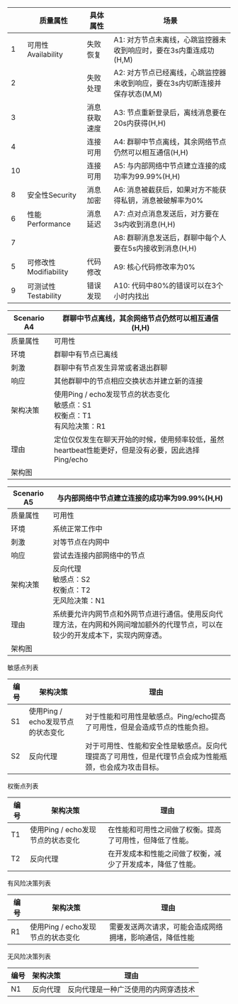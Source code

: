 |      | 质量属性              | 具体属性     | 场景                                                         |
| ---- | --------------------- | ------------ | ------------------------------------------------------------ |
| 1    | 可用性Availability    | 失败恢复     | A1: 对方节点未离线，心跳监控器未收到响应时，要在3s内重连成功(H,M) |
| 2    |                       | 失败处理     | A2: 对方节点已经离线，心跳监控器未收到响应，要在3s内切断连接并保存状态(M,M) |
| 3    |                       | 消息获取速度 | A3: 节点重新登录后，离线消息要在20s内获得(H,H)               |
| 4    |                       | 连接可用     | A4: 群聊中节点离线，其余网络节点仍然可以相互通信(H,H)        |
| 10   |                       | 连接可用     | A5: 与内部网络中节点建立连接的成功率为99.99%(H,H)            |
| 8    | 安全性Security        | 消息加密     | A6: 消息被截获后，如果对方不能获得私钥，消息被破解率为0%     |
| 6    | 性能Performance       | 消息延迟     | A7: 点对点消息发送后，对方要在3s内收到消息(H,H)              |
| 7    |                       |              | A8: 群聊消息发送后，群聊中每个人要在5s内接收到消息(H,H)      |
| 5    | 可修改性Modifiability | 代码修改     | A9: 核心代码修改率为0%                                       |
| 9    | 可测试性Testability   | 错误发现     | A10: 代码中80%的错误可以在3个小时内找出                      |

| Scenario A4 | 群聊中节点离线，其余网络节点仍然可以相互通信(H,H)            |
| ----------- | ------------------------------------------------------------ |
| 质量属性    | 可用性                                                       |
| 环境        | 群聊中有节点已离线                                           |
| 刺激        | 群聊中有节点发生异常或者退出群聊                             |
| 响应        | 其他群聊中的节点相应交换状态并建立新的连接                   |
| 架构决策    | 使用Ping / echo发现节点的状态变化<br />敏感点：S1<br />权衡点：T1<br />有风险决策：R1<br /> |
| 理由        | 定位仅仅发生在聊天开始的时候，使用频率较低，虽然heartbeat性能更好，但是没有必要，因此选择Ping/echo |
| 架构图      |                                                              |

| Scenario A5 | 与内部网络中节点建立连接的成功率为99.99%(H,H)                |
| ----------- | ------------------------------------------------------------ |
| 质量属性    | 可用性                                                       |
| 环境        | 系统正常工作中                                               |
| 刺激        | 对等节点在内网中                                             |
| 响应        | 尝试去连接内部网络中的节点                                   |
| 架构决策    | 反向代理<br />敏感点：S2<br />权衡点：T2<br />无风险决策：N1<br /> |
| 理由        | 系统要允许内网节点和外网节点进行通信。使用反向代理方法，在内网和外网间增加额外的代理节点，可以在较少的开发成本下，实现内网穿透。 |
| 架构图      |                                                              |





敏感点列表

| 编号 | 架构决策                          | 理由                                                         |
| ---- | --------------------------------- | ------------------------------------------------------------ |
| S1   | 使用Ping / echo发现节点的状态变化 | 对于性能和可用性是敏感点。Ping/echo提高了可用性，但是会造成节点的性能负担。 |
| S2   | 反向代理                          | 对于可用性、性能和安全性是敏感点。反向代理提高了可用性，但是代理节点会成为性能瓶颈，也会成为攻击目标。 |

权衡点列表

| 编号 | 架构决策                          | 理由                                                       |
| ---- | --------------------------------- | ---------------------------------------------------------- |
| T1   | 使用Ping / echo发现节点的状态变化 | 在性能和可用性之间做了权衡。提高了可用性，但降低了性能。   |
| T2   | 反向代理                          | 在开发成本和性能之间做了权衡，减少了开发成本，降低了性能。 |

有风险决策列表

| 编号 | 架构决策                          | 理由                        |
| ---- | --------------------------------- | --------------------------- |
| R1   | 使用Ping / echo发现节点的状态变化 | 需要发送两次请求，可能会造成网络拥堵，影响通信，降低性能 |

无风险决策列表

| 编号 | 架构决策 | 理由                                 |
| ---- | -------- | ------------------------------------ |
| N1   | 反向代理 | 反向代理是一种广泛使用的内网穿透技术 |

